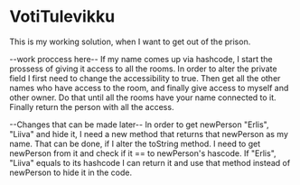 # VotiTulevikku

This is my working solution, when I want to get out of the prison.

--work proccess here--
If my name comes up via hashcode, I start the prossess of giving it access to all the rooms.
In order to alter the private field I first need to change the accessibility to true.
Then get all the other names who have access to the room, and finally give access to myself and other owner.
Do that until all the rooms have your name connected to it.
Finally return the person with all the access.

--Changes that can be made later--
In order to get newPerson "Erlis", "Liiva" and hide it, I need a new method that returns that newPerson as my name.
That can be done, if I alter the toString method. I need to get newPerson from it and check if it == to newPerson's hascode.
If "Erlis", "Liiva" equals to its hashcode I can return it and use that method instead of newPerson to hide it in the code.
